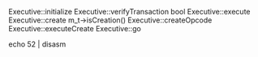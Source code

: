 Executive::initialize
Executive::verifyTransaction
bool Executive::execute
Executive::create
    m_t->isCreation()
Executive::createOpcode
Executive::executeCreate
Executive::go





echo 52  | disasm



